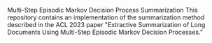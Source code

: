 Multi-Step Episodic Markov Decision Process Summarization
This repository contains an implementation of the summarization method described in the ACL 2023 paper "Extractive Summarization of Long Documents Using Multi-Step Episodic Markov Decision Processes."
